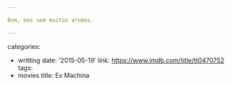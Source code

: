 ```yaml
---

Bom, mas sem muitos aromas.

---
```

categories:
- writting
date: '2015-05-19'
link: https://www.imdb.com/title/tt0470752
tags:
- movies
title: Ex Machina
